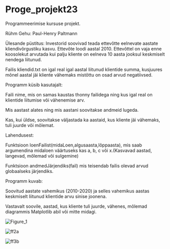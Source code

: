 # Proge_projekt23

Programmeerimise kursuse projekt.

Rühm Gehu: Paul-Henry Paltmann

Ülesande püstitus:
Investorid soovivad teada ettevõtte eelnevate aastate kliendivõrgustiku kasvu. 
Ettevõte loodi aastal 2010. Ettevõttel on vaja enne koosolekut arvutada kui palju kliente on eelneva 10 aasta jooksul keskmiselt nendega liitunud. 


Failis kliendid.txt on igal real igal aastal liitunud klientide summa, kusjuures mõnel aastal jäi kliente vähemaks mistõttu on osad arvud negatiivsed.


Programm küsib kasutajalt: 

Faili nime, mis on samas kaustas thonny failidega ning kus igal real on klientide liitumise või vähenemise arv.
                            
Mis aastast alates ning mis aastani soovitakse andmeid lugeda.

Kas, kui üldse, soovitakse väljastada ka aastaid, kus kliente jäi vähemaks, tuli juurde või mõlemat.  

Lahendusest:      

Funktsioon loenFailist(midaLoen,algusaasta,lõppaasta), mis saab argumendina midaloen väärtuseks kas a, b, c või x.(Kasvavad aastad, langevad, mõlemad või sulgemine)

Funktsioon andmedJärjendiks(fail) mis teisendab failis olevad arvud globaalseks järjendiks.
                          


Programm kuvab:  

Soovitud aastate vahemikus (2010-2020) ja selles vahemikus aastas keskmiselt liitunud klientide arvu sinise joonena.

Vastavalt soovile, aastad, kus kliente tuli juurde, vähenes, mõlemad diagrammis Matplotlib abil või mitte midagi.


![Figure_1](https://github.com/Paul-HenryP/Proge_projekt23/assets/104301931/b1049d8f-80d1-42b2-ba52-3d3eedea40fa)

![ff2a](https://github.com/Paul-HenryP/Proge_projekt23/assets/104301931/86db21f3-86fe-4800-b56e-6230424e3120)

![ff3b](https://github.com/Paul-HenryP/Proge_projekt23/assets/104301931/b706ac9f-e8c5-4ccc-a44e-5ca956399662)






